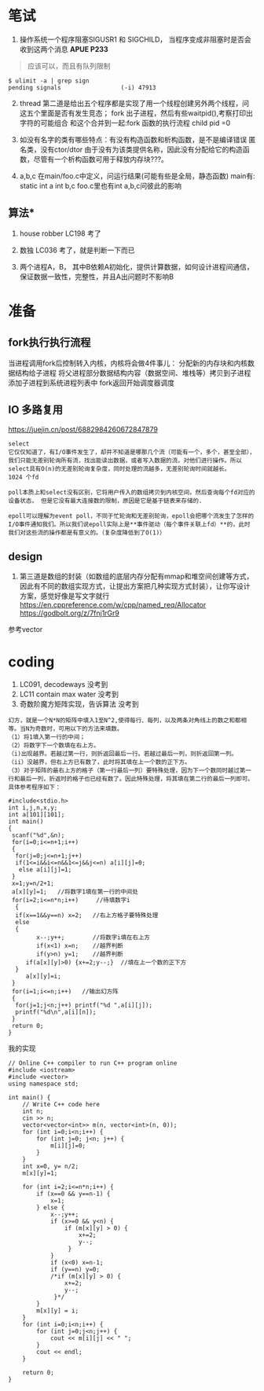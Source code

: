# 笔试
1. 操作系统一个程序阻塞SIGUSR1 和 SIGCHILD， 当程序变成非阻塞时是否会收到这两个消息
**APUE P233**
>应该可以，而且有队列限制
```
$ ulimit -a | grep sign
pending signals                 (-i) 47913
```

2. thread
第二道是给出五个程序都是实现了用一个线程创建另外两个线程，问这五个里面是否有发生竞态；
fork 出子进程，然后有些waitpid(),考察打印出字符的可能组合
和这个合并到一起:fork 函数的执行流程
child pid =0

3. 如没有名字的类有哪些特点：有没有构造函数和析构函数，是不是编译错误
匿名类，没有ctor/dtor
由于没有为该类提供名称，因此没有分配给它的构造函数，尽管有一个析构函数可用于释放内存块???。

4. a,b,c 在main/foo.c中定义，问运行结果(可能有些是全局，静态函数)
main有:
static int a
int b,c
foo.c里也有int a,b,c问彼此的影响


## 算法*
1. house robber LC198
考了

2. 数独 LC036
考了，就是判断一下而已

3. 两个进程A，B， 其中B依赖A初始化，提供计算数据，如何设计进程间通信，保证数据一致性，完整性，并且A出问题时不影响B


# 准备
## fork执行执行流程

当进程调用fork后控制转入内核，内核将会做4件事儿：
分配新的内存块和内核数据结构给子进程
将父进程部分数据结构内容（数据空间、堆栈等）拷贝到子进程
添加子进程到系统进程列表中
fork返回开始调度器调度


## IO 多路复用
https://juejin.cn/post/6882984260672847879

```
select
它仅仅知道了，有I/O事件发生了，却并不知道是哪那几个流（可能有一个，多个，甚至全部），我们只能无差别轮询所有流，找出能读出数据，或者写入数据的流，对他们进行操作。所以select具有O(n)的无差别轮询复杂度，同时处理的流越多，无差别轮询时间就越长。
1024 个fd

poll本质上和select没有区别，它将用户传入的数组拷贝到内核空间，然后查询每个fd对应的设备状态， 但是它没有最大连接数的限制，原因是它是基于链表来存储的.

epoll可以理解为event poll，不同于忙轮询和无差别轮询，epoll会把哪个流发生了怎样的I/O事件通知我们。所以我们说epoll实际上是**事件驱动（每个事件关联上fd）**的，此时我们对这些流的操作都是有意义的。（复杂度降低到了O(1)）

```

## design
1. 第三道是数组的封装（如数组的底层内存分配有mmap和堆空间创建等方式，因此有不同的数组实现方式，让提出方案把几种实现方式封装），让你写设计方案，感觉好像是写文字就行
https://en.cppreference.com/w/cpp/named_req/Allocator
https://godbolt.org/z/7fnj1rGr9



参考vector
# coding
1. LC091, decodeways
没考到
2. LC11 contain max water
没考到
3. 奇数阶魔方矩阵实现，告诉算法
没考到
```
幻方，就是一个N*N的矩阵中填入1至N^2,使得每行、每列，以及两条对角线上的数之和都相等。当N为奇数时，可用以下的方法来填数。
（1）将1填入第一行的中间；
（2）将数字下一个数填在右上方。
（i)出现越界。若越过第一行，则折返回最后一行。若越过最后一列，则折返回第一列。
（ii）没越界，但右上方已有数了，此时将其填在上一个数的正下方。
（3）对于矩阵的最右上方的格子（第一行最后一列）要特殊处理，因为下一个数同时越过第一行和最后一列，折返时的格子也已经有数了。因此特殊处理，将其填在第二行的最后一列即可。
具体参考程序如下：

#include<stdio.h>
int i,j,n,x,y;
int a[101][101];
int main()
{
 scanf("%d",&n);
 for(i=0;i<=n+1;i++)
 {
  for(j=0;j<=n+1;j++) 
  if(1<=i&&i<=n&&1<=j&&j<=n) a[i][j]=0;   
   else a[i][j]=1;
 }
 x=1;y=n/2+1;
 a[x][y]=1;   //将数字1填在第一行的中间处
 for(i=2;i<=n*n;i++)     //待填数字i  
  {
  if(x==1&&y==n) x=2;   //右上方格子要特殊处理
  else
  {
        x--;y++;        //将数字i填在右上方
        if(x<1) x=n;    //越界判断
        if(y>n) y=1;    //越界判断
     if(a[x][y]>0) {x+=2;y--;}  //填在上一个数的正下方
  }
     a[x][y]=i;   
 }
 for(i=1;i<=n;i++)   //输出幻方阵
 {
  for(j=1;j<n;j++) printf("%d ",a[i][j]);
  printf("%d\n",a[i][n]);
 }
 return 0;
}

```

我的实现
```
// Online C++ compiler to run C++ program online
#include <iostream>
#include <vector>
using namespace std;

int main() {
    // Write C++ code here
    int n;
    cin >> n;
    vector<vector<int>> m(n, vector<int>(n, 0));
    for (int i=0;i<n;i++) {
        for (int j=0; j<n; j++) {
            m[i][j]=0;
        }
    }
    int x=0, y= n/2;
    m[x][y]=1;
    
    for (int i=2;i<=n*n;i++) {
        if (x==0 && y==n-1) {
            x=1;
        } else {
            x--;y++;
            if (x>=0 && y<n) {
                if (m[x][y] > 0) {
                    x+=2;
                    y--;     
                 }
            }
            if (x<0) x=n-1;
            if (y==n) y=0;    
            /*if (m[x][y] > 0) {
                x+=2;
                y--;     
             }*/
        }
        m[x][y] = i;
    }
    for (int i=0;i<n;i++) {
        for (int j=0;j<n;j++) {
            cout << m[i][j] << " ";
        }
        cout << endl;
    }

    return 0;
}
```

